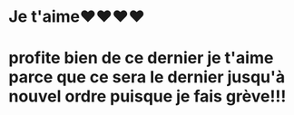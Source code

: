 # Je t'aime❤️❤️❤️❤️

# profite bien de ce dernier je t'aime parce que ce sera le dernier jusqu'à nouvel ordre puisque je fais grève!!!


